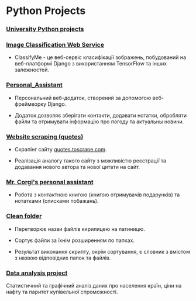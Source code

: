 # Python Projects

### [University Python projects](../University_projects/Python)

### [Image Classification Web Service](https://github.com/alenaporoskun/Group_4_Image_Classification_Web_Service.git)

* ClassifyMe - це веб-сервіс класифікації зображень, побудований на веб-платформі Django з використанням TensorFlow та інших залежностей.

### [Personal_Assistant](https://github.com/alenaporoskun/Group5_Personal_Assistant.git)

* Персональний веб-додаток, створений за допомогою веб-фреймворку Django.

* Додаток дозволяє зберігати контакти, додавати нотатки, обробляти файли та отримувати інформацію про погоду та актуальны новини.

### [Website scraping (quotes)](Website_scraping)

* Скрапінг сайту [quotes.toscrape.com](http://quotes.toscrape.com).

* Реалізація аналогу такого сайту з можливістю реєстрації та додавання нового автора та нової цитати на сайт.

### [Mr. Corgi's personal assistant](https://github.com/alenaporoskun/Christmas-developers_Corgi-s-personal-assistant-Group14.git)

* Робота з контактною книгою (книгою отримувачів подарунків) та нотатками (списками побажань).

### [Clean folder](clean_folder)

* Перетворює назви файлів кирилицею на латиницю.

* Сортує файли за їхнім розширенням по папках.  
  
* Результат виконання скрипту, окрім сортування, є словник з вмістом з назвою відповідних папок та файлів.

### [Data analysis project](Data_analysis_project)

Статистичний та графічний аналіз даних про населення країн, ціни на нафту та паритет купівельної спроможності.


